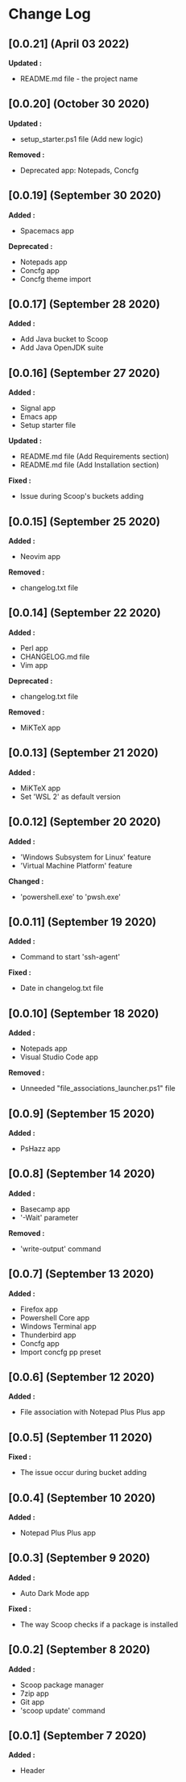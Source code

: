 # Change Log

## [0.0.21] (April 03 2022)

**Updated :**

- README.md file - the project name

## [0.0.20] (October 30 2020)

**Updated :**

- setup_starter.ps1 file (Add new logic)

**Removed :**

- Deprecated app: Notepads, Concfg

## [0.0.19] (September 30 2020)

**Added :**

- Spacemacs app

**Deprecated :**

- Notepads app
- Concfg app
- Concfg theme import

## [0.0.17] (September 28 2020)

**Added :**

- Add Java bucket to Scoop
- Add Java OpenJDK suite

## [0.0.16] (September 27 2020)

**Added :**

- Signal app
- Emacs app
- Setup starter file

**Updated :**

- README.md file (Add Requirements section)
- README.md file (Add Installation section)

**Fixed :**

- Issue during Scoop's buckets adding

## [0.0.15] (September 25 2020)

**Added :**

- Neovim app

**Removed :**

- changelog.txt file

## [0.0.14] (September 22 2020)

**Added :**

- Perl app
- CHANGELOG.md file
- Vim app

**Deprecated :**

- changelog.txt file

**Removed :**

- MiKTeX app

## [0.0.13] (September 21 2020)

**Added :**

- MiKTeX app
- Set 'WSL 2' as default version

## [0.0.12] (September 20 2020)

**Added :**

- 'Windows Subsystem for Linux' feature
- 'Virtual Machine Platform' feature

**Changed :**

- 'powershell.exe' to 'pwsh.exe'

## [0.0.11] (September 19 2020)

**Added :**

- Command to start 'ssh-agent'

**Fixed :**

- Date in changelog.txt file

## [0.0.10] (September 18 2020)

**Added :**

- Notepads app
- Visual Studio Code app

**Removed :**

- Unneeded "file_associations_launcher.ps1" file

## [0.0.9] (September 15 2020)

**Added :**

- PsHazz app

## [0.0.8] (September 14 2020)

**Added :**

- Basecamp app
- '-Wait' parameter

**Removed :**

- 'write-output' command

## [0.0.7] (September 13 2020)

**Added :**

- Firefox app
- Powershell Core app
- Windows Terminal app
- Thunderbird app
- Concfg app
- Import concfg pp preset

## [0.0.6] (September 12 2020)

**Added :**

- File association with Notepad Plus Plus app

## [0.0.5] (September 11 2020)

**Fixed :**

- The issue occur during bucket adding

## [0.0.4] (September 10 2020)

**Added :**

- Notepad Plus Plus app

## [0.0.3] (September 9 2020)

**Added :**

- Auto Dark Mode app

**Fixed :**

- The way Scoop checks if a package is installed

## [0.0.2] (September 8 2020)

**Added :**

- Scoop package manager
- 7zip app
- Git app
- 'scoop update' command

## [0.0.1] (September 7 2020)

**Added :**

- Header
